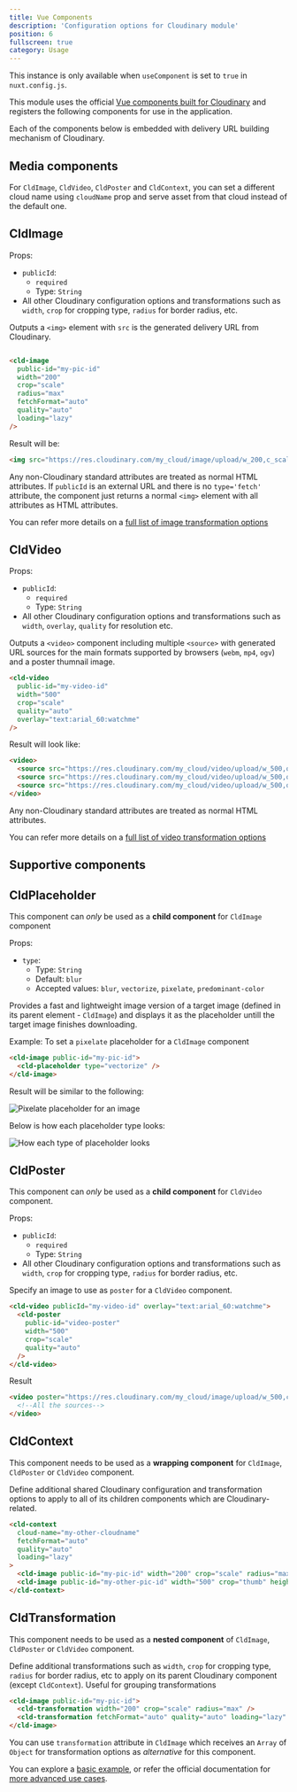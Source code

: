 ```yaml
---
title: Vue Components
description: 'Configuration options for Cloudinary module'
position: 6
fullscreen: true
category: Usage
---
```


<alert>

This instance is only available when `useComponent` is set to `true` in `nuxt.config.js`.

</alert>

This module uses the official [Vue components built for Cloudinary](https://github.com/cloudinary/cloudinary-vue) and registers the following components for use in the application.

Each of the components below is embedded with delivery URL building mechanism of Cloudinary.

## Media components

<alert type="info">

For `CldImage`, `CldVideo`, `CldPoster` and `CldContext`, you can set a different cloud name using `cloudName` prop and serve asset from that cloud instead of the default one.

</alert>

## CldImage

Props:

* `publicId`:
  * `required`
  * Type: `String`
* All other Cloudinary configuration options and transformations such as `width`, `crop` for cropping type, `radius` for border radius, etc.

Outputs a `<img>` element with `src` is the generated delivery URL from Cloudinary.

```html

<cld-image
  public-id="my-pic-id"
  width="200"
  crop="scale"
  radius="max"
  fetchFormat="auto"
  quality="auto"
  loading="lazy"
/>
```

Result will be:

```html
<img src="https://res.cloudinary.com/my_cloud/image/upload/w_200,c_scale,r_max,f_auto,q_auto/my-pic-id" />
```

Any non-Cloudinary standard attributes are treated as normal HTML attributes. If `publicId` is an external URL and there is no `type='fetch'` attribute, the component just returns a normal `<img>` element with all attributes as HTML attributes.

You can refer more details on a [full list of image transformation options](https://cloudinary.com/documentation/image_transformations)

## CldVideo

Props:

* `publicId`:
  * `required`
  * Type: `String`
* All other Cloudinary configuration options and transformations such as `width`, `overlay`, `quality` for resolution etc.

Outputs a `<video>` component including multiple `<source>` with generated URL sources for the main formats supported by browsers (`webm`, `mp4`, `ogv`) and a poster thumnail image. 

```html
<cld-video
  public-id="my-video-id"
  width="500"
  crop="scale"
  quality="auto"
  overlay="text:arial_60:watchme"
/>
```

Result will look like:

```html
<video>
  <source src="https://res.cloudinary.com/my_cloud/video/upload/w_500,q_auto,c_scale,l_text:arial_60:watchme/my-video-id.webm" type="video/webm">
  <source src="https://res.cloudinary.com/my_cloud/video/upload/w_500,q_auto,c_scale,l_text:arial_60:watchme/my-video-id.mp4" type="video/mp4">
  <source src="https://res.cloudinary.com/my_cloud/video/upload/w_500,q_auto,c_scale,l_text:arial_60:watchme/my-video-id.ogv" type="video/ogg">
</video>
```

Any non-Cloudinary standard attributes are treated as normal HTML attributes.

You can refer more details on a [full list of video transformation options](https://cloudinary.com/documentation/video_manipulation_and_delivery#video_transformations_reference)

## Supportive components

## CldPlaceholder

<alert>

  This component can *only* be used as a **child component** for `CldImage` component

</alert>

Props:

* `type`:
  * Type: `String`
  * Default: `blur`
  * Accepted values: `blur`, `vectorize`, `pixelate`, `predominant-color`

Provides a fast and lightweight image version of a target image (defined in its parent element - `CldImage`) and displays it as the placeholder untill the target image finishes downloading.

Example: To set a `pixelate` placeholder for a `CldImage` component

```html
<cld-image public-id="my-pic-id">
  <cld-placeholder type="vectorize" />
</cld-image>
```

Result will be similar to the following:

![Pixelate placeholder for an image](https://res.cloudinary.com/mayashavin/image/upload/q_auto,w_500,c_scale/v1601595959/nuxt-cld/cldplaceholder.gif)

Below is how each placeholder type looks:

![How each type of placeholder looks](https://res.cloudinary.com/mayashavin/image/upload/f_auto,q_auto,w_500,c_scale/v1601594454/nuxt-cld/placeholders)

## CldPoster

<alert>

  This component can *only* be used as a **child component** for `CldVideo` component.

</alert>

Props:

* `publicId`:
  * `required`
  * Type: `String`
* All other Cloudinary configuration options and transformations such as `width`, `crop` for cropping type, `radius` for border radius, etc.

Specify an image to use as `poster` for a `CldVideo` component.

```html
<cld-video publicId="my-video-id" overlay="text:arial_60:watchme">
  <cld-poster
    public-id="video-poster"
    width="500"
    crop="scale"
    quality="auto"
  />
</cld-video>
```

Result

```html
<video poster="https://res.cloudinary.com/my_cloud/image/upload/w_500,c_scale,q_auto/video-poster">
  <!--All the sources-->
</video>
```

## CldContext

<alert>

  This component needs to be used as a **wrapping component** for `CldImage`, `CldPoster` or `CldVideo` component.

</alert>

Define additional shared Cloudinary configuration and transformation options to apply to all of its children components which are Cloudinary-related.

```html
<cld-context
  cloud-name="my-other-cloudname"
  fetchFormat="auto"
  quality="auto"
  loading="lazy"
>
  <cld-image public-id="my-pic-id" width="200" crop="scale" radius="max" />
  <cld-image public-id="my-other-pic-id" width="500" crop="thumb" height="500" />
</cld-context>
```

## CldTransformation

<alert>

  This component needs to be used as a **nested component** of `CldImage`, `CldPoster` or `CldVideo` component.

</alert>

Define additional transformations such as `width`, `crop` for cropping type, `radius` for border radius, etc to apply on its parent Cloudinary component (except `CldContext`). Useful for grouping transformations

```html
<cld-image public-id="my-pic-id">
  <cld-transformation width="200" crop="scale" radius="max" />
  <cld-transformation fetchFormat="auto" quality="auto" loading="lazy" />
</cld-image>
```

<alert type="info">

  You can use `transformation` attribute in `CldImage` which receives an `Array` of `Object` for transformation options as *alternative* for this component.

</alert>

You can explore a [basic example](/examples/basic), or refer the official documentation for [more advanced use cases](https://cloudinary.com/documentation/vue_image_manipulation).
